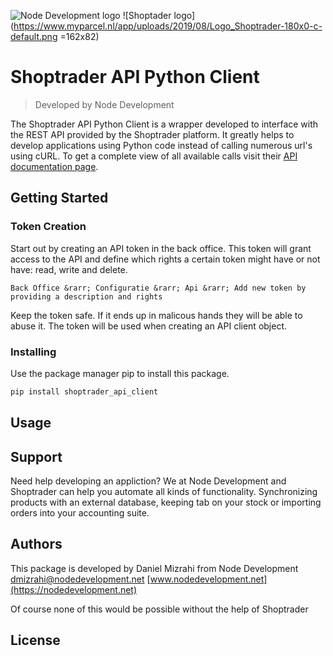 ![Node Development logo](https://nodedevelopment.net/wp-content/uploads/2017/04/Node-Development-logo.png) ![Shoptader logo](https://www.myparcel.nl/app/uploads/2019/08/Logo_Shoptrader-180x0-c-default.png =162x82)
# Shoptrader API Python Client
> Developed by Node Development

The Shoptrader API Python Client is a wrapper developed to interface with the REST API provided by the Shoptrader platform. It greatly helps to develop applications using Python code instead of calling numerous url's using cURL. To get a complete view of all available calls visit their [API documentation page](http://apidocs.shoptrader.com/).

## Getting Started

### Token Creation
Start out by creating an API token in the back office. This token will grant access to the API and define which rights a certain token might have or not have: read, write and delete.

```
Back Office &rarr; Configuratie &rarr; Api &rarr; Add new token by providing a description and rights
```

Keep the token safe. If it ends up in malicous hands they will be able to abuse it. The token will be used when creating an API client object.

### Installing

Use the package manager pip to install this package.
```bash
pip install shoptrader_api_client
```

## Usage

## Support
Need help developing an appliction? We at Node Development and Shoptrader can help you automate all kinds of functionality. Synchronizing products with an external database, keeping tab on your stock or importing orders into your accounting suite.

## Authors
This package is developed by Daniel Mizrahi from Node Development
[dmizrahi@nodedevelopment.net](mailto:dmizrahi@nodedevelopment.net)
[www.nodedevelopment.net](https://nodedevelopment.net)

Of course none of this would be possible without the help of Shoptrader

## License
